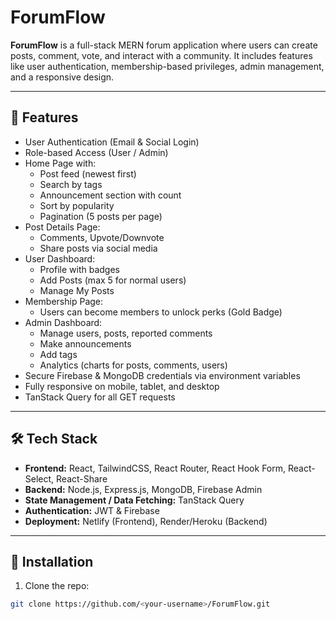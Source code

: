 # ForumFlow

**ForumFlow** is a full-stack MERN forum application where users can create posts, comment, vote, and interact with a community. It includes features like user authentication, membership-based privileges, admin management, and a responsive design.

---

## 🌟 Features

- User Authentication (Email & Social Login)
- Role-based Access (User / Admin)
- Home Page with:
  - Post feed (newest first)
  - Search by tags
  - Announcement section with count
  - Sort by popularity
  - Pagination (5 posts per page)
- Post Details Page:
  - Comments, Upvote/Downvote
  - Share posts via social media
- User Dashboard:
  - Profile with badges
  - Add Posts (max 5 for normal users)
  - Manage My Posts
- Membership Page:
  - Users can become members to unlock perks (Gold Badge)
- Admin Dashboard:
  - Manage users, posts, reported comments
  - Make announcements
  - Add tags
  - Analytics (charts for posts, comments, users)
- Secure Firebase & MongoDB credentials via environment variables
- Fully responsive on mobile, tablet, and desktop
- TanStack Query for all GET requests

---

## 🛠️ Tech Stack

- **Frontend:** React, TailwindCSS, React Router, React Hook Form, React-Select, React-Share  
- **Backend:** Node.js, Express.js, MongoDB, Firebase Admin  
- **State Management / Data Fetching:** TanStack Query  
- **Authentication:** JWT & Firebase  
- **Deployment:** Netlify (Frontend), Render/Heroku (Backend)  

---

## 🚀 Installation

1. Clone the repo:

```bash
git clone https://github.com/<your-username>/ForumFlow.git

